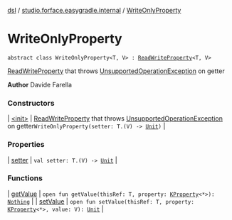 [dsl](../../index.md) / [studio.forface.easygradle.internal](../index.md) / [WriteOnlyProperty](./index.md)

# WriteOnlyProperty

`abstract class WriteOnlyProperty<T, V> : `[`ReadWriteProperty`](https://kotlinlang.org/api/latest/jvm/stdlib/kotlin.properties/-read-write-property/index.html)`<T, V>`

[ReadWriteProperty](https://kotlinlang.org/api/latest/jvm/stdlib/kotlin.properties/-read-write-property/index.html) that throws [UnsupportedOperationException](https://kotlinlang.org/api/latest/jvm/stdlib/kotlin/-unsupported-operation-exception/index.html) on getter

**Author**
Davide Farella

### Constructors

| [&lt;init&gt;](-init-.md) | [ReadWriteProperty](https://kotlinlang.org/api/latest/jvm/stdlib/kotlin.properties/-read-write-property/index.html) that throws [UnsupportedOperationException](https://kotlinlang.org/api/latest/jvm/stdlib/kotlin/-unsupported-operation-exception/index.html) on getter`WriteOnlyProperty(setter: T.(V) -> `[`Unit`](https://kotlinlang.org/api/latest/jvm/stdlib/kotlin/-unit/index.html)`)` |

### Properties

| [setter](setter.md) | `val setter: T.(V) -> `[`Unit`](https://kotlinlang.org/api/latest/jvm/stdlib/kotlin/-unit/index.html) |

### Functions

| [getValue](get-value.md) | `open fun getValue(thisRef: T, property: `[`KProperty`](https://kotlinlang.org/api/latest/jvm/stdlib/kotlin.reflect/-k-property/index.html)`<*>): `[`Nothing`](https://kotlinlang.org/api/latest/jvm/stdlib/kotlin/-nothing/index.html) |
| [setValue](set-value.md) | `open fun setValue(thisRef: T, property: `[`KProperty`](https://kotlinlang.org/api/latest/jvm/stdlib/kotlin.reflect/-k-property/index.html)`<*>, value: V): `[`Unit`](https://kotlinlang.org/api/latest/jvm/stdlib/kotlin/-unit/index.html) |

